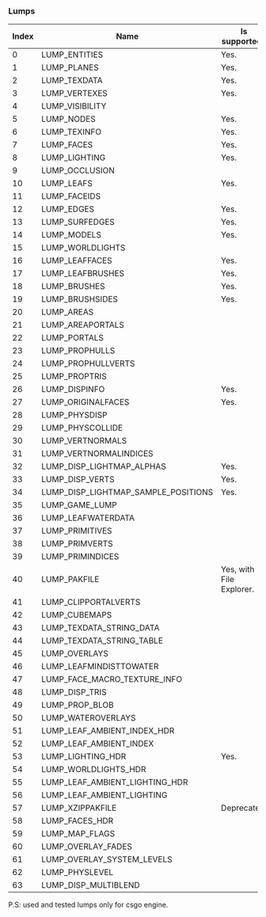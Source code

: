 ### Lumps
| Index  | Name  | Is supported?  |
| ------------ | ------------ | ------------ |
| 0  | LUMP_ENTITIES  | Yes.  |
| 1  | LUMP_PLANES  | Yes.  |
| 2  | LUMP_TEXDATA  | Yes.  |
| 3  | LUMP_VERTEXES  | Yes.  |
| 4  | LUMP_VISIBILITY  |   |
| 5  | LUMP_NODES  | Yes.  |
| 6  | LUMP_TEXINFO  | Yes.  |
| 7  | LUMP_FACES  | Yes.  |
| 8  | LUMP_LIGHTING  | Yes.  |
| 9  | LUMP_OCCLUSION  |   |
| 10  | LUMP_LEAFS  | Yes.  |
| 11  | LUMP_FACEIDS  |   |
| 12  | LUMP_EDGES  | Yes.  |
| 13  | LUMP_SURFEDGES  | Yes.  |
| 14  | LUMP_MODELS  | Yes.  |
| 15  | LUMP_WORLDLIGHTS  |   |
| 16  | LUMP_LEAFFACES  | Yes.  |
| 17  | LUMP_LEAFBRUSHES  | Yes.  |
| 18  | LUMP_BRUSHES  | Yes.  |
| 19  | LUMP_BRUSHSIDES  | Yes.  |
| 20  | LUMP_AREAS  |   |
| 21  | LUMP_AREAPORTALS  |   |
| 22  | LUMP_PORTALS  |   |
| 23  | LUMP_PROPHULLS  |   |
| 24  | LUMP_PROPHULLVERTS  |   |
| 25  | LUMP_PROPTRIS  |   |
| 26  | LUMP_DISPINFO  | Yes.  |
| 27  | LUMP_ORIGINALFACES  | Yes.  |
| 28  | LUMP_PHYSDISP  |   |
| 29  | LUMP_PHYSCOLLIDE  |   |
| 30  | LUMP_VERTNORMALS  |   |
| 31  | LUMP_VERTNORMALINDICES  |   |
| 32  | LUMP_DISP_LIGHTMAP_ALPHAS  | Yes.  |
| 33  | LUMP_DISP_VERTS  | Yes.  |
| 34  | LUMP_DISP_LIGHTMAP_SAMPLE_POSITIONS  | Yes.  |
| 35  | LUMP_GAME_LUMP  |   |
| 36  | LUMP_LEAFWATERDATA  |   |
| 37  | LUMP_PRIMITIVES  |   |
| 38  | LUMP_PRIMVERTS  |   |
| 39  | LUMP_PRIMINDICES  |   |
| 40  | LUMP_PAKFILE  | Yes, with File Explorer.  |
| 41  | LUMP_CLIPPORTALVERTS  |   |
| 42  | LUMP_CUBEMAPS  |   |
| 43  | LUMP_TEXDATA_STRING_DATA  |   |
| 44  | LUMP_TEXDATA_STRING_TABLE  |   |
| 45  | LUMP_OVERLAYS  |   |
| 46  | LUMP_LEAFMINDISTTOWATER  |   |
| 47  | LUMP_FACE_MACRO_TEXTURE_INFO  |   |
| 48  | LUMP_DISP_TRIS  |   |
| 49  | LUMP_PROP_BLOB  |   |
| 50  | LUMP_WATEROVERLAYS  |   |
| 51  | LUMP_LEAF_AMBIENT_INDEX_HDR  |   |
| 52  | LUMP_LEAF_AMBIENT_INDEX  |   |
| 53  | LUMP_LIGHTING_HDR  | Yes.  |
| 54  | LUMP_WORLDLIGHTS_HDR  |   |
| 55  | LUMP_LEAF_AMBIENT_LIGHTING_HDR  |   |
| 56  | LUMP_LEAF_AMBIENT_LIGHTING  |   |
| 57  | LUMP_XZIPPAKFILE  | Deprecated.  |
| 58  | LUMP_FACES_HDR  |   |
| 59  | LUMP_MAP_FLAGS  |   |
| 60  | LUMP_OVERLAY_FADES  |   |
| 61  | LUMP_OVERLAY_SYSTEM_LEVELS  |   |
| 62  | LUMP_PHYSLEVEL  |   |
| 63  | LUMP_DISP_MULTIBLEND  |   |

P.S: used and tested lumps only for csgo engine.
